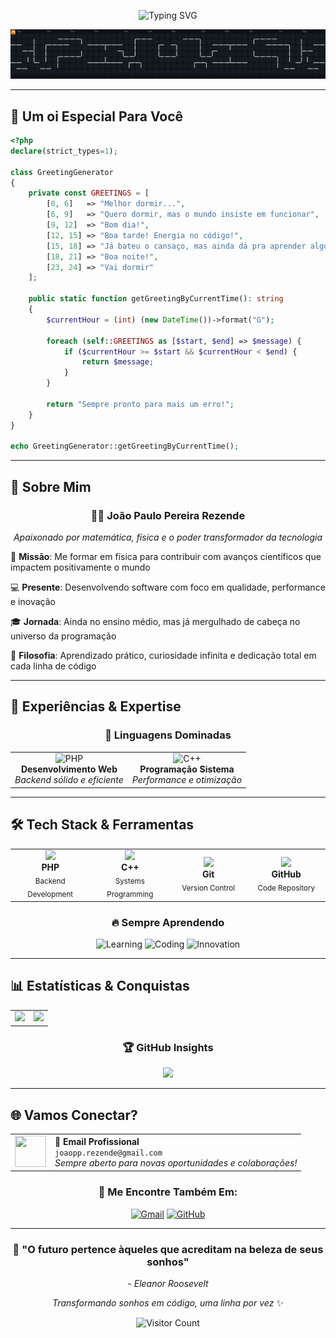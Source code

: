 <div align="center">
  
  ![Typing SVG](https://readme-typing-svg.herokuapp.com?font=Fira+Code&weight=600&size=28&duration=3000&pause=1000&color=6366F1&center=true&vCenter=true&width=800&lines=%F0%9F%91%A8%E2%80%8D%F0%9F%92%BB+Desenvolvedor+apaixonado+por+c%C3%B3digo;%F0%9F%94%AC+Futuro+f%C3%ADsico+em+forma%C3%A7%C3%A3o;%E2%9C%A8+Transformando+ideias+em+realidade;%F0%9F%9A%80+Always+learning%2C+always+coding!)
  
  <picture>
    <source media="(prefers-color-scheme: dark)" srcset="https://raw.githubusercontent.com/joaopaulopereirarezende/joaopaulopereirarezende/output/pacman-contribution-graph-dark.svg">
    <img alt="GitHub contribution animation" src="https://raw.githubusercontent.com/joaopaulopereirarezende/joaopaulopereirarezende/output/pacman-contribution-graph-dark.svg">
  </picture>
  
</div>

---

## 💫 Um oi Especial Para Você

```php
<?php
declare(strict_types=1);

class GreetingGenerator 
{
    private const GREETINGS = [
        [0, 6]   => "Melhor dormir...",
        [6, 9]   => "Quero dormir, mas o mundo insiste em funcionar",
        [9, 12]  => "Bom dia!",
        [12, 15] => "Boa tarde! Energia no código!",
        [15, 18] => "Já bateu o cansaço, mas ainda dá pra aprender algo novo",
        [18, 21] => "Boa noite!",
        [23, 24] => "Vai dormir"
    ];

    public static function getGreetingByCurrentTime(): string 
    {
        $currentHour = (int) (new DateTime())->format("G");
        
        foreach (self::GREETINGS as [$start, $end] => $message) {
            if ($currentHour >= $start && $currentHour < $end) {
                return $message;
            }
        }
        
        return "Sempre pronto para mais um erro!";
    }
}

echo GreetingGenerator::getGreetingByCurrentTime();
```

---

## 🎯 Sobre Mim

<div align="center">
  
### 👨‍🔬 **João Paulo Pereira Rezende**
  
*Apaixonado por matemática, física e o poder transformador da tecnologia*

</div>

🔬 **Missão**: Me formar em física para contribuir com avanços científicos que impactem positivamente o mundo

💻 **Presente**: Desenvolvendo software com foco em qualidade, performance e inovação

🎓 **Jornada**: Ainda no ensino médio, mas já mergulhado de cabeça no universo da programação

🌟 **Filosofia**: Aprendizado prático, curiosidade infinita e dedicação total em cada linha de código

---

## 🚀 Experiências & Expertise

<div align="center">

### 💎 **Linguagens Dominadas**

<table>
<tr>
<td align="center">
<img src="https://img.shields.io/badge/PHP-777BB4?style=for-the-badge&logo=php&logoColor=white" alt="PHP"/>
<br><strong>Desenvolvimento Web</strong>
<br><em>Backend sólido e eficiente</em>
</td>
<td align="center">
<img src="https://img.shields.io/badge/C++-00599C?style=for-the-badge&logo=c%2B%2B&logoColor=white" alt="C++"/>
<br><strong>Programação Sistema</strong>
<br><em>Performance e otimização</em>
</td>
</tr>
</table>

</div>

---

## 🛠️ Tech Stack & Ferramentas

<div align="center">
  
<table>
  <tr>
    <td align="center" width="120">
      <img src="https://skillicons.dev/icons?i=php" width="50"/>
      <br><strong>PHP</strong>
      <br><sub>Backend Development</sub>
    </td>
    <td align="center" width="120">
      <img src="https://skillicons.dev/icons?i=cpp" width="50"/>
      <br><strong>C++</strong>
      <br><sub>Systems Programming</sub>
    </td>
    <td align="center" width="120">
      <img src="https://skillicons.dev/icons?i=git" width="50"/>
      <br><strong>Git</strong>
      <br><sub>Version Control</sub>
    </td>
    <td align="center" width="120">
      <img src="https://skillicons.dev/icons?i=github" width="50"/>
      <br><strong>GitHub</strong>
      <br><sub>Code Repository</sub>
    </td>
  </tr>
</table>

### 🔥 Sempre Aprendendo
![Learning](https://img.shields.io/badge/Status-Always%20Learning-brightgreen?style=for-the-badge)
![Coding](https://img.shields.io/badge/Passion-Coding%20%26%20Physics-blue?style=for-the-badge)
![Innovation](https://img.shields.io/badge/Focus-Innovation-orange?style=for-the-badge)

</div>

---

## 📊 Estatísticas & Conquistas

<div align="center">
  
<table>
<tr>
<td>
<img height="180em" src="https://github-readme-stats.vercel.app/api?username=joaopaulopereirarezende&show_icons=true&theme=tokyonight&include_all_commits=true&count_private=true&border_radius=10&bg_color=0D1117&title_color=6366F1&icon_color=F59E0B&text_color=E5E7EB&border_color=374151"/>
</td>
<td>
<img height="180em" src="https://github-readme-stats.vercel.app/api/top-langs/?username=joaopaulopereirarezende&layout=compact&langs_count=8&theme=tokyonight&border_radius=10&bg_color=0D1117&title_color=6366F1&text_color=E5E7EB&border_color=374151"/>
</td>
</tr>
</table>

### 🏆 GitHub Insights
<img src="https://github-readme-streak-stats.herokuapp.com/?user=joaopaulopereirarezende&theme=tokyonight&border_radius=10&background=0D1117&ring=6366F1&fire=F59E0B&currStreakLabel=E5E7EB&sideLabels=E5E7EB&currStreakNum=FFFFFF&sideNums=FFFFFF"/>

</div>

---

## 🌐 Vamos Conectar?

<div align="center">

<table>
<tr>
<td align="center">
<img src="https://cdn.jsdelivr.net/gh/devicons/devicon/icons/google/google-original.svg" width="50" height="50"/>
</td>
<td align="left">
<strong>📧 Email Profissional</strong>
<br>
<code>joaopp.rezende@gmail.com</code>
<br>
<em>Sempre aberto para novas oportunidades e colaborações!</em>
</td>
</tr>
</table>

### 💌 Me Encontre Também Em:
[![Gmail](https://img.shields.io/badge/Gmail-D14836?style=for-the-badge&logo=gmail&logoColor=white)](mailto:joaopp.rezende@gmail.com)
[![GitHub](https://img.shields.io/badge/GitHub-100000?style=for-the-badge&logo=github&logoColor=white)](https://github.com/joaopaulopereirarezendesesi)

---

<div align="center">
  
### 🚀 **"O futuro pertence àqueles que acreditam na beleza de seus sonhos"** 
*- Eleanor Roosevelt*

*Transformando sonhos em código, uma linha por vez* ✨

![Visitor Count](https://komarev.com/ghpvc/?username=joaopaulopereirarezendesesi&color=blueviolet&style=for-the-badge&label=VISITANTES)

</div>

</div>
